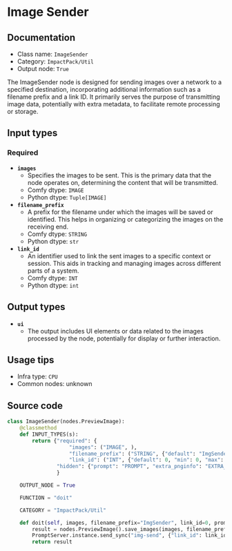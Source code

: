 # Image Sender
## Documentation
- Class name: `ImageSender`
- Category: `ImpactPack/Util`
- Output node: `True`

The ImageSender node is designed for sending images over a network to a specified destination, incorporating additional information such as a filename prefix and a link ID. It primarily serves the purpose of transmitting image data, potentially with extra metadata, to facilitate remote processing or storage.
## Input types
### Required
- **`images`**
    - Specifies the images to be sent. This is the primary data that the node operates on, determining the content that will be transmitted.
    - Comfy dtype: `IMAGE`
    - Python dtype: `Tuple[IMAGE]`
- **`filename_prefix`**
    - A prefix for the filename under which the images will be saved or identified. This helps in organizing or categorizing the images on the receiving end.
    - Comfy dtype: `STRING`
    - Python dtype: `str`
- **`link_id`**
    - An identifier used to link the sent images to a specific context or session. This aids in tracking and managing images across different parts of a system.
    - Comfy dtype: `INT`
    - Python dtype: `int`
## Output types
- **`ui`**
    - The output includes UI elements or data related to the images processed by the node, potentially for display or further interaction.
## Usage tips
- Infra type: `CPU`
- Common nodes: unknown


## Source code
```python
class ImageSender(nodes.PreviewImage):
    @classmethod
    def INPUT_TYPES(s):
        return {"required": {
                    "images": ("IMAGE", ),
                    "filename_prefix": ("STRING", {"default": "ImgSender"}),
                    "link_id": ("INT", {"default": 0, "min": 0, "max": sys.maxsize, "step": 1}), },
                "hidden": {"prompt": "PROMPT", "extra_pnginfo": "EXTRA_PNGINFO"},
                }

    OUTPUT_NODE = True

    FUNCTION = "doit"

    CATEGORY = "ImpactPack/Util"

    def doit(self, images, filename_prefix="ImgSender", link_id=0, prompt=None, extra_pnginfo=None):
        result = nodes.PreviewImage().save_images(images, filename_prefix, prompt, extra_pnginfo)
        PromptServer.instance.send_sync("img-send", {"link_id": link_id, "images": result['ui']['images']})
        return result

```
